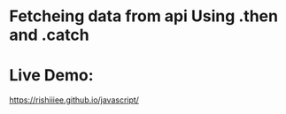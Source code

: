 # Fetcheing data from api Using .then and .catch  


# Live Demo:
https://rishiiiee.github.io/javascript/
